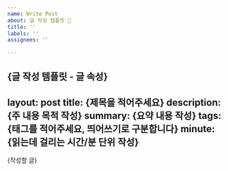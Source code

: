 ```yaml
---
name: Write Post
about: 글 작성 템플릿 📝
title: ''
labels: ''
assignees: ''

---
```


{글 작성 템플릿 - 글 속성}
---
layout: post
title: {제목을 적어주세요}
description: {주 내용 목적 작성}
summary: {요약 내용 작성}
tags: {태그를 적어주세요, 띄어쓰기로 구분합니다}
minute: {읽는데 걸리는 시간/분 단위 작성}
---

{작성할 글}
